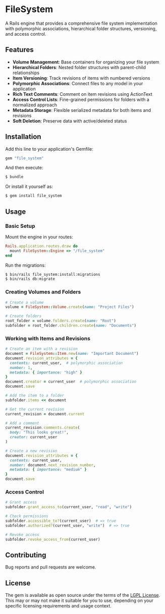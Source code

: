 # FileSystem

A Rails engine that provides a comprehensive file system implementation with polymorphic associations, hierarchical folder structures, versioning, and access control.

## Features

- **Volume Management**: Base containers for organizing your file system
- **Hierarchical Folders**: Nested folder structures with parent-child relationships
- **Item Versioning**: Track revisions of items with numbered versions
- **Polymorphic Associations**: Connect files to any model in your application
- **Rich Text Comments**: Comment on item revisions using ActionText
- **Access Control Lists**: Fine-grained permissions for folders with a normalized approach
- **Metadata Storage**: Flexible serialized metadata for both items and revisions
- **Soft Deletion**: Preserve data with active/deleted status

## Installation

Add this line to your application's Gemfile:

```ruby
gem "file_system"
```

And then execute:
```bash
$ bundle
```

Or install it yourself as:
```bash
$ gem install file_system
```

## Usage

### Basic Setup

Mount the engine in your routes:

```ruby
Rails.application.routes.draw do
  mount FileSystem::Engine => "/file_system"
end
```

Run the migrations:

```bash
$ bin/rails file_system:install:migrations
$ bin/rails db:migrate
```

### Creating Volumes and Folders

```ruby
# Create a volume
volume = FileSystem::Volume.create(name: "Project Files")

# Create folders
root_folder = volume.folders.create(name: "Root")
subfolder = root_folder.children.create(name: "Documents")
```

### Working with Items and Revisions

```ruby
# Create an item with a revision
document = FileSystem::Item.new(name: "Important Document")
document.revision_attributes = { 
  contents: current_user,  # polymorphic association
  number: 1,
  metadata: { importance: "high" }
}
document.creator = current_user  # polymorphic association
document.save

# Add the item to a folder
subfolder.items << document

# Get the current revision
current_revision = document.current

# Add a comment
current_revision.comments.create(
  body: "This looks great!",
  creator: current_user
)

# Create a new revision
document.revision_attributes = {
  contents: current_user,
  number: document.next_revision_number,
  metadata: { importance: "medium" }
}
document.save
```

### Access Control

```ruby
# Grant access
subfolder.grant_access_to(current_user, "read", "write")

# Check permissions
subfolder.accessible_to?(current_user)  # => true
subfolder.authorized?(current_user, "write")  # => true

# Revoke access
subfolder.revoke_access_from(current_user)
```

## Contributing

Bug reports and pull requests are welcome.

## License

The gem is available as open source under the terms of the [LGPL License](https://www.gnu.org/licenses/lgpl-3.0.en.html). This may or may not make it suitable for you to use, depending on your specific licensing requirements and usage context.
